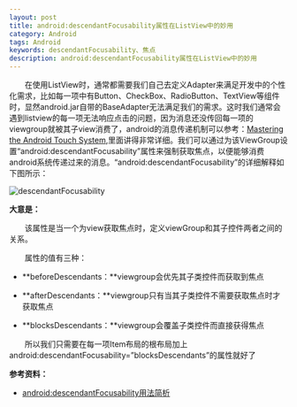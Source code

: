 ```yaml
---
layout: post
title: android:descendantFocusability属性在ListView中的妙用
category: Android
tags: Android
keywords: descendantFocusability、焦点
description: android:descendantFocusability属性在ListView中的妙用
---
```


&emsp;&emsp;在使用ListView时，通常都需要我们自己去定义Adapter来满足开发中的个性化需求，比如每一项中有Button、CheckBox、RadioButton、TextView等组件时，显然android.jar自带的BaseAdapter无法满足我们的需求。这时我们通常会遇到listview的每一项无法响应点击的问题，因为消息还没传回每一项的viewgroup就被其子view消费了，android的消息传递机制可以参考：[Mastering the Android Touch System](https://thenewcircle.com/s/post/1567/mastering_the_android_touch_system),里面讲得非常详细。我们可以通过为该ViewGroup设置“android:descendantFocusability”属性来强制获取焦点，以便能够消费android系统传递过来的消息。“android:descendantFocusability”的详细解释如下图所示：

![descendantFocusability](http://img.my.csdn.net/uploads/201412/17/1418815517_9002.jpg)

**大意是：**

&emsp;&emsp;该属性是当一个为view获取焦点时，定义viewGroup和其子控件两者之间的关系。

&emsp;&emsp;属性的值有三种：

- **beforeDescendants：**viewgroup会优先其子类控件而获取到焦点

- **afterDescendants：**viewgroup只有当其子类控件不需要获取焦点时才获取焦点

- **blocksDescendants：**viewgroup会覆盖子类控件而直接获得焦点

&emsp;&emsp;所以我们只需要在每一项Item布局的根布局加上android:descendantFocusability=”blocksDescendants”的属性就好了

**参考资料：**

- [android:descendantFocusability用法简析](http://www.cnblogs.com/eyu8874521/archive/2012/10/17/2727882.html)